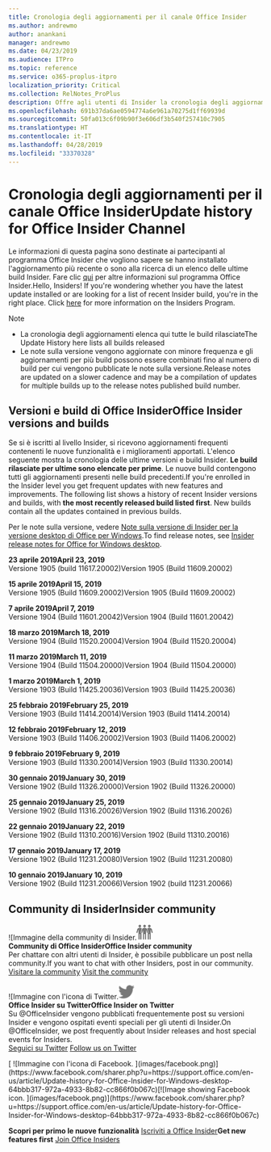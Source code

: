 ```yaml
---
title: Cronologia degli aggiornamenti per il canale Office Insider
ms.author: andrewmo
author: anankani
manager: andrewmo
ms.date: 04/23/2019
ms.audience: ITPro
ms.topic: reference
ms.service: o365-proplus-itpro
localization_priority: Critical
ms.collection: RelNotes_ProPlus
description: Offre agli utenti di Insider la cronologia degli aggiornamenti relativi alle versioni pubblicate nel circuito Insider Fast di Canale mensile per desktop Windows
ms.openlocfilehash: 691b37da6ae0594774a6e961a70275d1ff69939d
ms.sourcegitcommit: 50fa013c6f09b90f3e606df3b540f257410c7905
ms.translationtype: HT
ms.contentlocale: it-IT
ms.lasthandoff: 04/28/2019
ms.locfileid: "33370328"
---
```

# <a name="update-history-for-office-insider-channel"></a><span data-ttu-id="48b1e-103">Cronologia degli aggiornamenti per il canale Office Insider</span><span class="sxs-lookup"><span data-stu-id="48b1e-103">Update history for Office Insider Channel</span></span>

<span data-ttu-id="48b1e-p101">Le informazioni di questa pagina sono destinate ai partecipanti al programma Office Insider che vogliono sapere se hanno installato l'aggiornamento più recente o sono alla ricerca di un elenco delle ultime build Insider. Fare clic [qui](https://insider.office.com/) per altre informazioni sul programma Office Insider.</span><span class="sxs-lookup"><span data-stu-id="48b1e-p101">Hello, Insiders! If you're wondering whether you have the latest update installed or are looking for a list of recent Insider build, you're in the right place. Click [here](https://insider.office.com/) for more information on the Insiders Program.</span></span>

> [!NOTE]
> - <span data-ttu-id="48b1e-107">La cronologia degli aggiornamenti elenca qui tutte le build rilasciate</span><span class="sxs-lookup"><span data-stu-id="48b1e-107">The Update History here lists all builds released</span></span>
> - <span data-ttu-id="48b1e-108">Le note sulla versione vengono aggiornate con minore frequenza e gli aggiornamenti per più build possono essere combinati fino al numero di build per cui vengono pubblicate le note sulla versione.</span><span class="sxs-lookup"><span data-stu-id="48b1e-108">Release notes are updated on a slower cadence and may be a compilation of updates for multiple builds up to the release notes published build number.</span></span>



## <a name="office-insider-versions-and-builds"></a><span data-ttu-id="48b1e-109">Versioni e build di Office Insider</span><span class="sxs-lookup"><span data-stu-id="48b1e-109">Office Insider versions and builds</span></span>

<span data-ttu-id="48b1e-p102">Se si è iscritti al livello Insider, si ricevono aggiornamenti frequenti contenenti le nuove funzionalità e i miglioramenti apportati. L'elenco seguente mostra la cronologia delle ultime versioni e build Insider. **Le build rilasciate per ultime sono elencate per prime**. Le nuove build contengono tutti gli aggiornamenti presenti nelle build precedenti.</span><span class="sxs-lookup"><span data-stu-id="48b1e-p102">If you're enrolled in the Insider level you get frequent updates with new features and improvements. The following list shows a history of recent Insider versions and builds, with **the most recently released build listed first**. New builds contain all the updates contained in previous builds.</span></span> 

<span data-ttu-id="48b1e-113">Per le note sulla versione, vedere [Note sulla versione di Insider per la versione desktop di Office per Windows](https://docs.microsoft.com/it-IT/OfficeUpdates/release-notes-office-insider).</span><span class="sxs-lookup"><span data-stu-id="48b1e-113">To find release notes, see [Insider release notes for Office for Windows desktop](https://docs.microsoft.com/it-IT/OfficeUpdates/release-notes-office-insider).</span></span>

[//]: # (NON RIMUOVERE)

<span data-ttu-id="48b1e-115">**23 aprile 2019**</span><span class="sxs-lookup"><span data-stu-id="48b1e-115">**April 23, 2019**</span></span><br/> <span data-ttu-id="48b1e-116">Versione 1905 (build 11617.20002)</span><span class="sxs-lookup"><span data-stu-id="48b1e-116">Version 1905 (Build 11609.20002)</span></span><br/>

<span data-ttu-id="48b1e-117">**15 aprile 2019**</span><span class="sxs-lookup"><span data-stu-id="48b1e-117">**April 15, 2019**</span></span><br/> <span data-ttu-id="48b1e-118">Versione 1905 (Build 11609.20002)</span><span class="sxs-lookup"><span data-stu-id="48b1e-118">Version 1905 (Build 11609.20002)</span></span><br/>

<span data-ttu-id="48b1e-119">**7 aprile 2019**</span><span class="sxs-lookup"><span data-stu-id="48b1e-119">**April 7, 2019**</span></span><br/> <span data-ttu-id="48b1e-120">Versione 1904 (Build 11601.20042)</span><span class="sxs-lookup"><span data-stu-id="48b1e-120">Version 1904 (Build 11601.20042)</span></span><br/>

<span data-ttu-id="48b1e-121">**18 marzo 2019**</span><span class="sxs-lookup"><span data-stu-id="48b1e-121">**March 18, 2019**</span></span><br/> <span data-ttu-id="48b1e-122">Versione 1904 (Build 11520.20004)</span><span class="sxs-lookup"><span data-stu-id="48b1e-122">Version 1904 (Build 11520.20004)</span></span><br/>

<span data-ttu-id="48b1e-123">**11 marzo 2019**</span><span class="sxs-lookup"><span data-stu-id="48b1e-123">**March 11, 2019**</span></span><br/> <span data-ttu-id="48b1e-124">Versione 1904 (Build 11504.20000)</span><span class="sxs-lookup"><span data-stu-id="48b1e-124">Version 1904 (Build 11504.20000)</span></span><br/>

<span data-ttu-id="48b1e-125">**1 marzo 2019**</span><span class="sxs-lookup"><span data-stu-id="48b1e-125">**March 1, 2019**</span></span><br/> <span data-ttu-id="48b1e-126">Versione 1903 (Build 11425.20036)</span><span class="sxs-lookup"><span data-stu-id="48b1e-126">Version 1903 (Build 11425.20036)</span></span><br/> 

<span data-ttu-id="48b1e-127">**25 febbraio 2019**</span><span class="sxs-lookup"><span data-stu-id="48b1e-127">**February 25, 2019**</span></span><br/> <span data-ttu-id="48b1e-128">Versione 1903 (Build 11414.20014)</span><span class="sxs-lookup"><span data-stu-id="48b1e-128">Version 1903 (Build 11414.20014)</span></span><br/> 

<span data-ttu-id="48b1e-129">**12 febbraio 2019**</span><span class="sxs-lookup"><span data-stu-id="48b1e-129">**February 12, 2019**</span></span><br/> <span data-ttu-id="48b1e-130">Versione 1903 (Build 11406.20002)</span><span class="sxs-lookup"><span data-stu-id="48b1e-130">Version 1903 (Build 11406.20002)</span></span><br/> 

<span data-ttu-id="48b1e-131">**9 febbraio 2019**</span><span class="sxs-lookup"><span data-stu-id="48b1e-131">**February 9, 2019**</span></span><br/> <span data-ttu-id="48b1e-132">Versione 1903 (Build 11330.20014)</span><span class="sxs-lookup"><span data-stu-id="48b1e-132">Version 1903 (Build 11330.20014)</span></span><br/> 

<span data-ttu-id="48b1e-133">**30 gennaio 2019**</span><span class="sxs-lookup"><span data-stu-id="48b1e-133">**January 30, 2019**</span></span><br/> <span data-ttu-id="48b1e-134">Versione 1902 (Build 11326.20000)</span><span class="sxs-lookup"><span data-stu-id="48b1e-134">Version 1902 (Build 11326.20000)</span></span><br/> 

<span data-ttu-id="48b1e-135">**25 gennaio 2019**</span><span class="sxs-lookup"><span data-stu-id="48b1e-135">**January 25, 2019**</span></span><br/> <span data-ttu-id="48b1e-136">Versione 1902 (Build 11316.20026)</span><span class="sxs-lookup"><span data-stu-id="48b1e-136">Version 1902 (Build 11316.20026)</span></span><br/> 

<span data-ttu-id="48b1e-137">**22 gennaio 2019**</span><span class="sxs-lookup"><span data-stu-id="48b1e-137">**January 22, 2019**</span></span><br/> <span data-ttu-id="48b1e-138">Versione 1902 (Build 11310.20016)</span><span class="sxs-lookup"><span data-stu-id="48b1e-138">Version 1902 (Build 11310.20016)</span></span><br/> 

<span data-ttu-id="48b1e-139">**17 gennaio 2019**</span><span class="sxs-lookup"><span data-stu-id="48b1e-139">**January 17, 2019**</span></span><br/> <span data-ttu-id="48b1e-140">Versione 1902 (Build 11231.20080)</span><span class="sxs-lookup"><span data-stu-id="48b1e-140">Version 1902 (Build 11231.20080)</span></span><br/>

<span data-ttu-id="48b1e-141">**10 gennaio 2019**</span><span class="sxs-lookup"><span data-stu-id="48b1e-141">**January 10, 2019**</span></span><br/> <span data-ttu-id="48b1e-142">Versione 1902 (Build 11231.20066)</span><span class="sxs-lookup"><span data-stu-id="48b1e-142">Version 1902 (build 11231.20066)</span></span><br/> 


## <a name="insider-community"></a><span data-ttu-id="48b1e-143">Community di Insider</span><span class="sxs-lookup"><span data-stu-id="48b1e-143">Insider community</span></span>

<span data-ttu-id="48b1e-144">![Immagine della community di Insider.</span><span class="sxs-lookup"><span data-stu-id="48b1e-144">![Image showing insider community.</span></span> ](images/insidercommunity.png) <br/>
<span data-ttu-id="48b1e-145">**Community di Office Insider**</span><span class="sxs-lookup"><span data-stu-id="48b1e-145">**Office Insider community**</span></span><br/> <span data-ttu-id="48b1e-146">Per chattare con altri utenti di Insider, è possibile pubblicare un post nella community.</span><span class="sxs-lookup"><span data-stu-id="48b1e-146">If you want to chat with other Insiders, post in our community.</span></span><br/><span data-ttu-id="48b1e-147"> 
[Visitare la community](https://go.microsoft.com/fwlink/?linkid=843493)</span><span class="sxs-lookup"><span data-stu-id="48b1e-147"> 
[Visit the community](https://go.microsoft.com/fwlink/?linkid=843493)</span></span><br/> 

<span data-ttu-id="48b1e-148">![Immagine con l'icona di Twitter.</span><span class="sxs-lookup"><span data-stu-id="48b1e-148">![Image showing twitter icon.</span></span> ](images/twitter.png)<br/>
<span data-ttu-id="48b1e-149">**Office Insider su Twitter**</span><span class="sxs-lookup"><span data-stu-id="48b1e-149">**Office Insider on Twitter**</span></span><br/> <span data-ttu-id="48b1e-150">Su @OfficeInsider vengono pubblicati frequentemente post su versioni Insider e vengono ospitati eventi speciali per gli utenti di Insider.</span><span class="sxs-lookup"><span data-stu-id="48b1e-150">On @OfficeInsider, we post frequently about Insider releases and host special events for Insiders.</span></span><br/><span data-ttu-id="48b1e-151"> 
[Seguici su Twitter](https://go.microsoft.com/fwlink/?linkid=717717)</span><span class="sxs-lookup"><span data-stu-id="48b1e-151"> 
[Follow us on Twitter](https://go.microsoft.com/fwlink/?linkid=717717)</span></span><br/> 

<span data-ttu-id="48b1e-152">
  [
  ![Immagine con l'icona di Facebook. ](images/facebook.png)](https://www.facebook.com/sharer.php?u=https://support.office.com/en-us/article/Update-history-for-Office-Insider-for-Windows-desktop-64bbb317-972a-4933-8b82-cc866f0b067c)</span><span class="sxs-lookup"><span data-stu-id="48b1e-152">[![Image showing Facebook icon. ](images/facebook.png)](https://www.facebook.com/sharer.php?u=https://support.office.com/en-us/article/Update-history-for-Office-Insider-for-Windows-desktop-64bbb317-972a-4933-8b82-cc866f0b067c)</span></span>


<span data-ttu-id="48b1e-153">**Scopri per primo le nuove funzionalità**
[Iscriviti a Office Insider](https://insider.office.com/)</span><span class="sxs-lookup"><span data-stu-id="48b1e-153">**Get new features first**
[Join Office Insiders](https://insider.office.com/)</span></span>